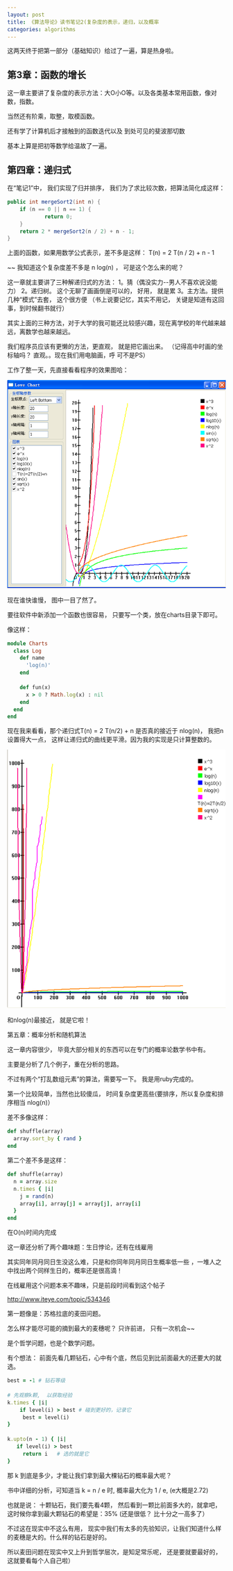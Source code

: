 ```yaml
---
layout: post
title: 《算法导论》读书笔记2(复杂度的表示，递归，以及概率
categories: algorithms
---
```


这两天终于把第一部分（基础知识）给过了一遍，算是热身啦。
 
## 第3章：函数的增长
 
这一章主要讲了复杂度的表示方法：大O小O等。以及各类基本常用函数，像对数，指数。
 
当然还有阶乘，取整，取模函数。
 
还有学了计算机后才接触到的函数迭代以及 到处可见的斐波那切数
 
基本上算是把初等数学给温故了一遍。
 
## 第四章：递归式
 
在“笔记1”中， 我们实现了归并排序， 我们为了求比较次数，把算法简化成这样：

```java 
public int mergeSort2(int n) {     
    if (n == 0 || n == 1) {     
            return 0;     
    }     
    return 2 * mergeSort2(n / 2) + n - 1;        
}   
```
 
   上面的函数，如果用数学公式表示，差不多是这样： T(n) = 2 T(n / 2) + n - 1  
 
~~ 我知道这个复杂度差不多是 n log(n) ， 可是这个怎么来的呢？
 
这一章就主要讲了三种解递归式的方法：
1。猜（偶没实力--男人不喜欢说没能力）
2。递归树。 这个无聊了画画倒是可以的， 好用， 就是累
3。主方法。提供几种“模式”去套， 这个很方便
（书上说要记忆，其实不用记， 关键是知道有这回事，到时候翻书就行）
 
 其实上面的三种方法，对于大学的我可能还比较感兴趣，现在离学校的年代越来越远，离数学也越来越远。
 
我们程序员应该有更懒的方法，更直观， 就是把它画出来。
（记得高中时画的坐标轴吗？ 直观。。现在我们用电脑画，呼 可不是PS）
 
工作了整一天，先直接看看程序的效果图哈：
 

![图](/assets/alog/01.gif)
 
 
现在谁快谁慢， 图中一目了然了。
 
要往软件中新添加一个函数也很容易， 只要写一个类，放在charts目录下即可。
 
像这样：

```ruby 
module Charts  
  class Log  
    def name  
      'log(n)'  
    end  
      
    def fun(x)  
      x > 0 ? Math.log(x) : nil  
    end  
  end  
end  
```
 
现在我来看看，那个递归式T(n) = 2 T(n/2) + n 是否真的接近于 nlog(n)， 我把n设置得大一点， 这样让递归式的曲线更平滑。因为我的实现是只计算整数的。
 
 
![图](/assets/alog/02.gif)
 
 
和nlog(n)最接近， 就是它啦！
 
第五章：概率分析和随机算法
 
这一章内容很少， 毕竟大部分相关的东西可以在专门的概率论数学书中有。
 
主要是分析了几个例子，重在分析的思路。
 
不过有两个“打乱数组元素”的算法，需要写一下。 我是用ruby完成的。
 
第一个比较简单，当然也比较傻瓜， 时间复杂度更高些(要排序，所以复杂度和排序相当 nlog(n)）
 
差不多像这样：
 

```ruby 
def shuffle(array)  
  array.sort_by { rand }  
end  
```
 
 第二个差不多是这样：


```ruby 
def shuffle(array)  
  n = array.size  
  n.times { |i|  
    j = rand(n)  
    array[i], array[j] = array[j], array[i]  
  }  
end  
```

   在O(n)时间内完成
 
 
这一章还分析了两个趣味题：生日悖论，还有在线雇用
 
 其实同年同月同日生没这么难，只是和你同年同月同日生概率低一些 ，一堆人之中找出两个同样生日的，概率还是很高滴！
 
在线雇用这个问题本来不趣味，只是前段时间看到这个帖子
 
 http://www.iteye.com/topic/534346
 
第一题像是：苏格拉底的麦田问题。
 
怎么样才能尽可能的摘到最大的麦穗呢？ 只许前进， 只有一次机会~~
 
 是个哲学问题，也是个数学问题。
 
有个想法： 前面先看几颗钻石，心中有个底，然后见到比前面最大的还要大的就选。
 

```ruby
best = -1 # 钻石等级  
  
# 先观察k颗,  以获取经验  
k.times { |i|  
    if level(i) > best # 碰到更好的，记录它  
     best = level(i)  
}  
  
k.upto(n - 1) { |i|  
   if level(i) > best  
     return i   # 选的就是它  
}  
```
 
那 k 到底是多少，才能让我们拿到最大棵钻石的概率最大呢？
 
书中详细的分析，可知道当 k = n / e 时, 概率最大化为 1 / e,  (e大概是2.72)
 
也就是说： 十颗钻石，我们要先看4颗， 然后看到一颗比前面多大的，就拿吧， 这时候你拿到最大颗钻石的希望是：35% (还是很低？ 比十分之一高多了）
 
 不过这在现实中不这么有用， 现实中我们有太多的先验知识，让我们知道什么样的麦穗是大的。什么样的钻石是好的。
 
所以麦田问题在现实中又上升到哲学层次，是知足常乐呢， 还是要就要最好的， 这就要看每个人自己啦）

